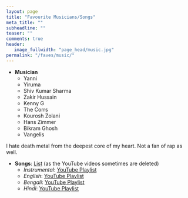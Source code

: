 ```yaml
---
layout: page
title: "Favourite Musicians/Songs"
meta_title: ""
subheadline: ""
teaser: ""
comments: true
header:
   image_fullwidth: "page_head/music.jpg"
permalink: "/faves/music/"
---
```


* **Musician**
    * Yanni
    * Yiruma
    * Shiv Kumar Sharma
    * Zakir Hussain
    * Kenny G
    * The Corrs
    * Kourosh Zolani
    * Hans Zimmer
    * Bikram Ghosh
    * Vangelis

I hate death metal from the deepest core of my heart. Not a fan of rap as well.
    
* **Songs**: [List](./playlists.txt) (as the YouTube videos sometimes are deleted)
    * *Instrumental*: [YouTube Playlist](https://www.youtube.com/playlist?list=PLnhoxwUZN7-6O2UKIdWWVhM28IihzifJl)
    * *English*: [YouTube Playlist](https://www.youtube.com/playlist?list=PLnhoxwUZN7-6lRR_rx95wwbThcRJKMQd_)
    * *Bengali*: [YouTube Playlist](https://www.youtube.com/playlist?list=PLnhoxwUZN7-5qPhZhBqZSLUlaF2xTwMl6)
    * *Hindi*: [YouTube Playlist](https://www.youtube.com/playlist?list=PLnhoxwUZN7-7pbdqfUlGYpMzRYm1rjdKA)

